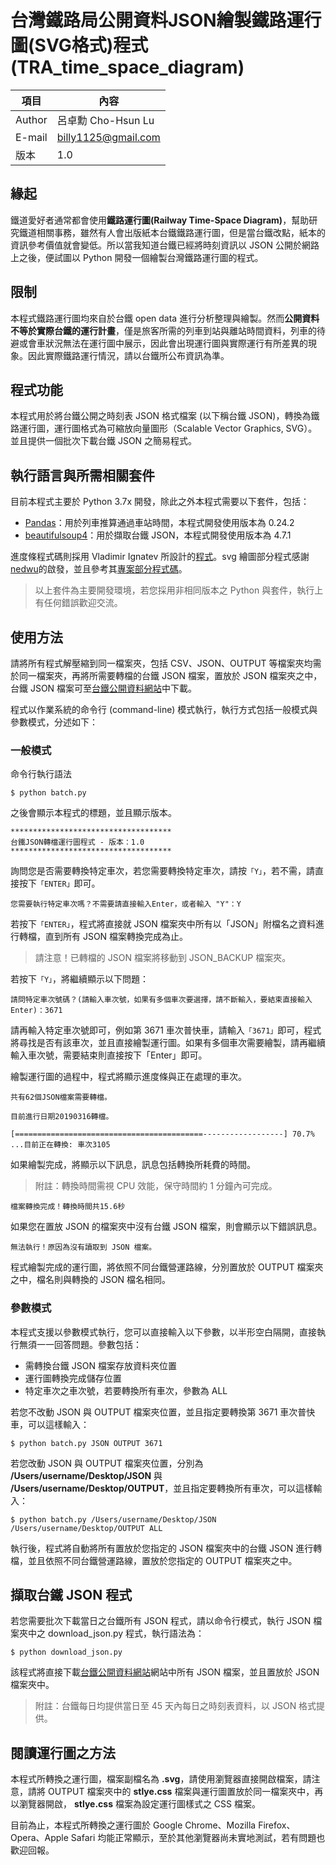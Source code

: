 # 台灣鐵路局公開資料JSON繪製鐵路運行圖(SVG格式)程式(TRA_time_space_diagram)

|項目|內容|
|---|---|
|Author|呂卓勳 Cho-Hsun Lu|
|E-mail|billy1125@gmail.com|
|版本|1.0|

## 緣起

鐵道愛好者通常都會使用**鐵路運行圖(Railway Time-Space Diagram)**，幫助研究鐵道相關事務，雖然有人會出版紙本台鐵鐵路運行圖，但是當台鐵改點，紙本的資訊參考價值就會變低。所以當我知道台鐵已經將時刻資訊以 JSON 公開於網路上之後，便試圖以 Python 開發一個繪製台灣鐵路運行圖的程式。

## 限制

本程式鐵路運行圖均來自於台鐵 open data 進行分析整理與繪製。然而**公開資料不等於實際台鐵的運行計畫**，僅是旅客所需的列車到站與離站時間資料，列車的待避或會車狀況無法在運行圖中展示，因此會出現運行圖與實際運行有所差異的現象。因此實際鐵路運行情況，請以台鐵所公布資訊為準。

## 程式功能

本程式用於將台鐵公開之時刻表 JSON 格式檔案 (以下稱台鐵 JSON)，轉換為鐵路運行圖，運行圖格式為可縮放向量圖形（Scalable Vector Graphics, SVG）。並且提供一個批次下載台鐵 JSON 之簡易程式。

## 執行語言與所需相關套件

目前本程式主要於 Python 3.7x 開發，除此之外本程式需要以下套件，包括：

* [Pandas](https://github.com/pandas-dev/pandas)：用於列車推算通過車站時間，本程式開發使用版本為 0.24.2
* [beautifulsoup4](https://github.com/getanewsletter/BeautifulSoup4)：用於擷取台鐵 JSON，本程式開發使用版本為 4.7.1

進度條程式碼則採用 Vladimir Ignatev 所設計的[程式](https://gist.github.com/davincif/3e1cb5ef1c4007d4f5ca690d68db8e7b)。svg 繪圖部分程式感謝 [nedwu](https://github.com/nedwu)的啟發，並且參考其[專案部分程式碼](https://github.com/nedwu/TRAOpenDataDiagramer)。

> 以上套件為主要開發環境，若您採用非相同版本之 Python 與套件，執行上有任何錯誤歡迎交流。

## 使用方法

請將所有程式解壓縮到同一檔案夾，包括 CSV、JSON、OUTPUT 等檔案夾均需於同一檔案夾，再將所需要轉檔的台鐵 JSON 檔案，置放於 JSON 檔案夾之中，台鐵 JSON 檔案可至[台鐵公開資料網站](http://163.29.3.98/json/)中下載。

程式以作業系統的命令行 (command-line) 模式執行，執行方式包括一般模式與參數模式，分述如下：

### 一般模式

命令行執行語法

```
$ python batch.py
```

之後會顯示本程式的標題，並且顯示版本。

```
************************************
台鐵JSON轉檔運行圖程式 - 版本：1.0
************************************
```

詢問您是否需要轉換特定車次，若您需要轉換特定車次，請按`「Y」`，若不需，請直接按下`「ENTER」`即可。

```
您需要執行特定車次嗎？不需要請直接輸入Enter，或者輸入 "Y"：Y
```

若按下`「ENTER」`，程式將直接就 JSON 檔案夾中所有以「JSON」附檔名之資料進行轉檔，直到所有 JSON 檔案轉換完成為止。

> 請注意！已轉檔的 JSON 檔案將移動到 JSON_BACKUP 檔案夾。

若按下`「Y」`，將繼續顯示以下問題：

```
請問特定車次號碼？(請輸入車次號，如果有多個車次要選擇，請不斷輸入，要結束直接輸入Enter)：3671
```

請再輸入特定車次號即可，例如第 3671 車次普快車，請輸入`「3671」`即可，程式將尋找是否有該車次，並且直接繪製運行圖。如果有多個車次需要繪製，請再繼續輸入車次號，需要結束則直接按下「Enter」即可。

繪製運行圖的過程中，程式將顯示進度條與正在處理的車次。

```
共有62個JSON檔案需要轉檔。

目前進行日期20190316轉檔。

[==========================================------------------] 70.7% ...目前正在轉換: 車次3105
```

如果繪製完成，將顯示以下訊息，訊息包括轉換所耗費的時間。

> 附註：轉換時間需視 CPU 效能，保守時間約 1 分鐘內可完成。

```
檔案轉換完成！轉換時間共15.6秒
```

如果您在置放 JSON 的檔案夾中沒有台鐵 JSON 檔案，則會顯示以下錯誤訊息。

```
無法執行！原因為沒有讀取到 JSON 檔案。
```

程式繪製完成的運行圖，將依照不同台鐵營運路線，分別置放於 OUTPUT 檔案夾之中，檔名則與轉換的 JSON 檔名相同。

### 參數模式

本程式支援以參數模式執行，您可以直接輸入以下參數，以半形空白隔開，直接執行無須一一回答問題。參數包括：

* 需轉換台鐵 JSON 檔案存放資料夾位置
* 運行圖轉換完成儲存位置
* 特定車次之車次號，若要轉換所有車次，參數為 ALL

若您不改動 JSON 與 OUTPUT 檔案夾位置，並且指定要轉換第 3671 車次普快車，可以這樣輸入：

```
$ python batch.py JSON OUTPUT 3671
```

若您改動 JSON 與 OUTPUT 檔案夾位置，分別為 **/Users/username/Desktop/JSON** 與 **/Users/username/Desktop/OUTPUT**，並且指定要轉換所有車次，可以這樣輸入：

```
$ python batch.py /Users/username/Desktop/JSON /Users/username/Desktop/OUTPUT ALL
```

執行後，程式將自動將所有置放於您指定的 JSON 檔案夾中的台鐵 JSON 進行轉檔，並且依照不同台鐵營運路線，置放於您指定的 OUTPUT 檔案夾之中。

## 擷取台鐵 JSON 程式

若您需要批次下載當日之台鐵所有 JSON 程式，請以命令行模式，執行 JSON 檔案夾中之 download_json.py 程式，執行語法為：

```
$ python download_json.py
```

該程式將直接下載[台鐵公開資料網站](http://163.29.3.98/json/)網站中所有 JSON 檔案，並且置放於 JSON 檔案夾中。

> 附註：台鐵每日均提供當日至 45 天內每日之時刻表資料，以 JSON 格式提供。

## 閱讀運行圖之方法

本程式所轉換之運行圖，檔案副檔名為 **.svg**，請使用瀏覽器直接開啟檔案，請注意，請將 OUTPUT 檔案夾中的 **stlye.css** 檔案與運行圖置放於同一檔案夾中，再以瀏覽器開啟， **stlye.css** 檔案為設定運行圖樣式之 CSS 檔案。

目前為止，本程式所轉換之運行圖於 Google Chrome、Mozilla Firefox、Opera、Apple Safari 均能正常顯示，至於其他瀏覽器尚未實地測試，若有問題也歡迎回報。
